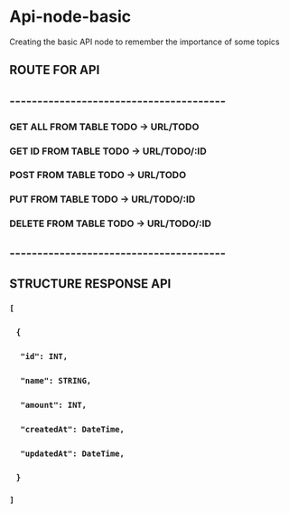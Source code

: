 # Api-node-basic
Creating the basic API node to remember the importance of some topics

## ROUTE FOR API
## ---------------------------------------
### GET ALL FROM TABLE TODO -> URL/TODO
### GET ID FROM TABLE TODO -> URL/TODO/:ID
### POST FROM TABLE TODO -> URL/TODO
### PUT FROM TABLE TODO -> URL/TODO/:ID
### DELETE FROM TABLE TODO -> URL/TODO/:ID
## ---------------------------------------

## STRUCTURE RESPONSE API 
### `[` 
###   &nbsp; &nbsp;`{` 
###     &nbsp; &nbsp; &nbsp;`"id": INT,`
###     &nbsp; &nbsp; &nbsp;`"name": STRING,`
###     &nbsp; &nbsp; &nbsp;`"amount": INT,`
###     &nbsp; &nbsp; &nbsp;`"createdAt": DateTime,`
###     &nbsp; &nbsp; &nbsp;`"updatedAt": DateTime,`
###    &nbsp; &nbsp;`}`
### `]`
